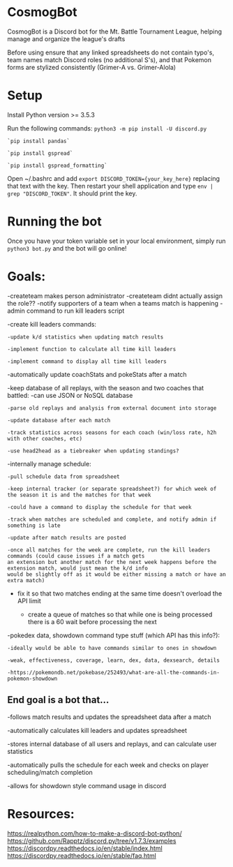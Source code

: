# CosmogBot
CosmogBot is a Discord bot for the Mt. Battle Tournament League, helping manage and organize the league's drafts

Before using ensure that any linked spreadsheets do not contain typo's, team names match Discord roles (no additional S's), and that Pokemon forms are stylized consistently (Grimer-A vs. Grimer-Alola)

# Setup
Install Python version >= 3.5.3

Run the following commands:
    `python3 -m pip install -U discord.py`

    `pip install pandas`
    
    `pip install gspread`
    
    `pip install gspread_formatting`

Open ~/.bashrc and add `export DISCORD_TOKEN={your_key_here}` replacing that text with the key.
Then restart your shell application and type `env | grep "DISCORD_TOKEN"`. It should print the key.

# Running the bot
Once you have your token variable set in your local environment, simply run `python3 bot.py` and the bot will go online!

# Goals:
-createteam makes person administrator
-createteam didnt actually assign the role??
-notify supporters of a team when a teams match is happening
-admin command to run kill leaders script

-create kill leaders commands:

    -update k/d statistics when updating match results

    -implement function to calculate all time kill leaders

    -implement command to display all time kill leaders

-automatically update coachStats and pokeStats after a match

-keep database of all replays, with the season and two coaches that battled:
    -can use JSON or NoSQL database
    
    -parse old replays and analysis from external document into storage

    -update database after each match

    -track statistics across seasons for each coach (win/loss rate, h2h with other coaches, etc)

    -use head2head as a tiebreaker when updating standings?

-internally manage schedule:

    -pull schedule data from spreadsheet

    -keep internal tracker (or separate spreadsheet?) for which week of the season it is and the matches for that week
    
    -could have a command to display the schedule for that week

    -track when matches are scheduled and complete, and notify admin if something is late
    
    -update after match results are posted
    
    -once all matches for the week are complete, run the kill leaders commands (could cause issues if a match gets 
    an extension but another match for the next week happens before the extension match, would just mean the k/d info
    would be slightly off as it would be either missing a match or have an extra match)

- fix it so that two matches ending at the same time doesn't overload the API limit

    - create a queue of matches so that while one is being processed there is a 60 wait before processing the next

-pokedex data, showdown command type stuff (which API has this info?):
    
    -ideally would be able to have commands similar to ones in showdown
    
    -weak, effectiveness, coverage, learn, dex, data, dexsearch, details
    
    -https://pokemondb.net/pokebase/252493/what-are-all-the-commands-in-pokemon-showdown

## End goal is a bot that...
-follows match results and updates the spreadsheet data after a match

-automatically calculates kill leaders and updates spreadsheet

-stores internal database of all users and replays, and can calculate user statistics

-automatically pulls the schedule for each week and checks on player scheduling/match completion

-allows for showdown style command usage in discord

# Resources:
https://realpython.com/how-to-make-a-discord-bot-python/
https://github.com/Rapptz/discord.py/tree/v1.7.3/examples
https://discordpy.readthedocs.io/en/stable/index.html
https://discordpy.readthedocs.io/en/stable/faq.html

